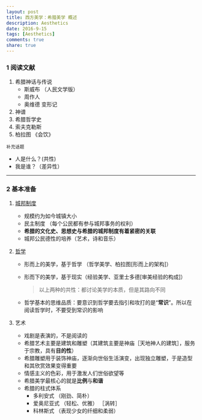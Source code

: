 ```yaml
---
layout: post
title: 西方美学：希腊美学 概述
description: Aesthetics
date: 2016-9-15
tags: [Aesthetics]
comments: true
share: true
---
```


### 1 阅读文献

1. 希腊神话与传说
   - 斯威布 （人民文学版）
   - 周作人
   - 奥维德 变形记
2. 神谱
3. 希腊哲学史
4. 索夫克勒斯
5. 柏拉图 《会饮》

`补充话题`

- 人是什么？(共性)
- 我是谁？（差异性）

-----

### 2 基本准备

1. [城邦制度](https://en.wikipedia.org/wiki/Polis)

   - 规模约为如今城镇大小
   - 民主制度 （每个公民都有参与城邦事务的权利）
   - **希腊的文化史、思想史与希腊的城邦制度有着紧密的关联**
   - 城邦公民德性的培养（艺术，诗和音乐）
2. [哲学](https://en.wikipedia.org/wiki/Ancient_Greek_philosophy)
   - 形而上的美学，基于哲学 （哲学美学、柏拉图[形而上的架构]）

   - 形而下的美学，基于现实（经验美学、亚里士多德[审美经验的构成]）

     > 以上两种的共性：都讨论美学的本质，但是其路向不同

   - 哲学基本的思维品质：要意识到哲学要去指引和攻打的是“**常识**”。所以在阅读哲学时，不要受到常识的影响
3. 艺术
   - 戏剧是表演的，不是阅读的
   - 希腊艺术主要是建筑和雕塑（其建筑主要是神庙［天地神人的建筑］，服务于宗教，具有**目的性**）
   - 希腊雕塑用于装饰神庙，逐渐向世俗生活演变，出现独立雕塑，于是造型和其欣赏效果变得重要
   - 情感主义的色彩，用于激发人们世俗欲望等
   - 希腊美学最核心的就是**比例**与**和谐**
   - 希腊的柱式体系
     - 多利安式 （刚劲、简朴）
     - 爱奥尼亚式 （轻松、优雅） ［涡转］
     - 科林斯式 （表现少女的纤细和柔弱）


### 

